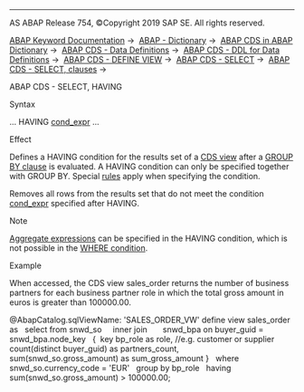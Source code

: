   

* * *

AS ABAP Release 754, ©Copyright 2019 SAP SE. All rights reserved.

[ABAP Keyword Documentation](https://help.sap.com/doc/abapdocu_754_index_htm/7.54/en-US/abenabap.htm) →  [ABAP - Dictionary](https://help.sap.com/doc/abapdocu_754_index_htm/7.54/en-US/abenabap_dictionary.htm) →  [ABAP CDS in ABAP Dictionary](https://help.sap.com/doc/abapdocu_754_index_htm/7.54/en-US/abencds.htm) →  [ABAP CDS - Data Definitions](https://help.sap.com/doc/abapdocu_754_index_htm/7.54/en-US/abenddic_cds_entities.htm) →  [ABAP CDS - DDL for Data Definitions](https://help.sap.com/doc/abapdocu_754_index_htm/7.54/en-US/abencds_f1_ddl_syntax.htm) →  [ABAP CDS - DEFINE VIEW](https://help.sap.com/doc/abapdocu_754_index_htm/7.54/en-US/abencds_f1_define_view.htm) →  [ABAP CDS - SELECT](https://help.sap.com/doc/abapdocu_754_index_htm/7.54/en-US/abencds_f1_select_statement.htm) →  [ABAP CDS - SELECT, clauses](https://help.sap.com/doc/abapdocu_754_index_htm/7.54/en-US/abencds_select_clauses.htm) → 

ABAP CDS - SELECT, HAVING

Syntax

... HAVING [cond\_expr](https://help.sap.com/doc/abapdocu_754_index_htm/7.54/en-US/abencds_f1_conditional_expression.htm) ...

Effect

Defines a HAVING condition for the results set of a [CDS view](https://help.sap.com/doc/abapdocu_754_index_htm/7.54/en-US/abencds_view_glosry.htm "Glossary Entry") after a [GROUP BY clause](https://help.sap.com/doc/abapdocu_754_index_htm/7.54/en-US/abencds_f1_group_by.htm) is evaluated. A HAVING condition can only be specified together with GROUP BY. Special [rules](https://help.sap.com/doc/abapdocu_754_index_htm/7.54/en-US/abencds_cond_expr_having.htm) apply when specifying the condition.

Removes all rows from the results set that do not meet the condition [cond\_expr](https://help.sap.com/doc/abapdocu_754_index_htm/7.54/en-US/abencds_f1_conditional_expression.htm) specified after HAVING.

Note

[Aggregate expressions](https://help.sap.com/doc/abapdocu_754_index_htm/7.54/en-US/abencds_f1_aggregate_functions.htm) can be specified in the HAVING condition, which is not possible in the [WHERE condition](https://help.sap.com/doc/abapdocu_754_index_htm/7.54/en-US/abencds_f1_where_clause.htm).

Example

When accessed, the CDS view sales\_order returns the number of business partners for each business partner role in which the total gross amount in euros is greater than 100000.00.

@AbapCatalog.sqlViewName: 'SALES\_ORDER\_VW'
define view sales\_order as
  select from snwd\_so
    inner join
      snwd\_bpa on buyer\_guid = snwd\_bpa.node\_key
  {  key bp\_role as role, //e.g. customer or supplier
     count(distinct buyer\_guid) as partners\_count,
     sum(snwd\_so.gross\_amount) as sum\_gross\_amount }
  where snwd\_so.currency\_code = 'EUR'
  group by bp\_role
  having sum(snwd\_so.gross\_amount) > 100000.00;